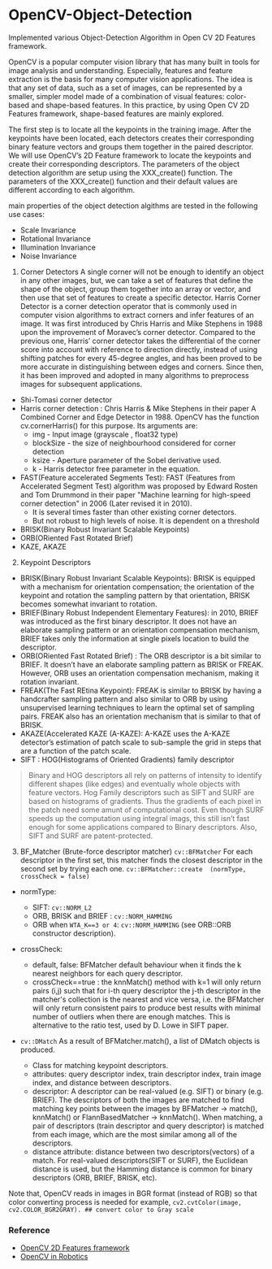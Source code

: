 # OpenCV-Object-Detection

Implemented various Object-Detection Algorithm in Open CV 2D Features framework.

OpenCV is a popular computer vision library that has many built in tools for image analysis and understanding. Especially, features and feature extraction is the basis for many computer vision applications. The idea is that any set of data, such as a set of images, can be represented by a smaller, simpler model made of a combination of visual features: color-based and shape-based features. In this practice, by using Open CV 2D Features framework, shape-based features are mainly explored.

The first step is to locate all the keypoints in the training image. After the keypoints have been located, each detectors creates their corresponding binary feature vectors and groups them together in the paired descriptor. We will use OpenCV’s 2D Feature framework to locate the keypoints and create their corresponding descriptors. The parameters of the object detection algorithm are setup using the XXX_create() function. The parameters of the XXX_create() function and their default values are different according to each algorithm.

main properties of the object detection algithms are tested in the following use cases: 
- Scale Invariance
- Rotational Invariance
- Illumination Invariance 
- Noise Invariance

 
1. Corner Detectors 
A single corner will not be enough to identify an object in any other images, but, we can take a set of features that define the shape of the object, group them together into an array or vector, and then use that set of features to create a specific detector.
Harris Corner Detector is a corner detection operator that is commonly used in computer vision algorithms to extract corners and infer features of an image. It was first introduced by Chris Harris and Mike Stephens in 1988 upon the improvement of Moravec’s corner detector. Compared to the previous one, Harris’ corner detector takes the differential of the corner score into account with reference to direction directly, instead of using shifting patches for every 45-degree angles, and has been proved to be more accurate in distinguishing between edges and corners. Since then, it has been improved and adopted in many algorithms to preprocess images for subsequent applications.
* Shi-Tomasi corner detector 
* Harris corner detection : Chris Harris & Mike Stephens in their paper A Combined Corner and Edge Detector in 1988. OpenCV has the function cv.cornerHarris() for this purpose. Its arguments are:  
    * img - Input image (grayscale , float32 type)
    * blockSize - the size of neighbourhood considered for corner detection
    * ksize - Aperture parameter of the Sobel derivative used.
    * k - Harris detector free parameter in the equation.
* FAST(Feature accelerated Segments Test): FAST (Features from Accelerated Segment Test) algorithm was proposed by Edward Rosten and Tom Drummond in their paper "Machine learning for high-speed corner detection" in 2006 (Later revised it in 2010). 
    * It is several times faster than other existing corner detectors.
    * But not robust to high levels of noise. It is dependent on a threshold
* BRISK(Binary Robust Invariant Scalable Keypoints)
* ORB(ORiented Fast Rotated Brief)
* KAZE, AKAZE 

2. Keypoint Descriptors
* BRISK(Binary Robust Invariant Scalable Keypoints): BRISK is equipped with a mechanism for orientation compensation; the orientation of the keypoint and rotation the sampling pattern by that orientation, BRISK becomes somewhat invariant to rotation. 
* BRIEF(Binary Robust Independent Elementary Features): in 2010, BRIEF was introduced as the first binary descriptor. It does not have an elaborate sampling pattern or an orientation compensation mechanism,  BRIEF takes only the information at single pixels location to build the descriptor.
* ORB(ORiented Fast Rotated Brief) : The ORB descriptor is a bit similar to BRIEF. It doesn’t have an elaborate sampling pattern as BRISK or FREAK. However, ORB uses an orientation compensation mechanism, making it rotation invariant.
* FREAK(The Fast REtina Keypoint): FREAK is similar to BRISK by having a handcrafter sampling pattern and also similar to ORB by using unsupervised learning techniques to learn the optimal set of sampling pairs. FREAK also has an orientation mechanism that is similar to that of BRISK.
* AKAZE(Accelerated KAZE (A-KAZE): A-KAZE uses the A-KAZE detector’s estimation of patch scale to sub-sample the grid in steps that are a function of the patch scale.
* SIFT : HOG(Histograms of Oriented Gradients) family descriptor 

> Binary and HOG descriptors all rely on patterns of intensity to identify different shapes (like edges) and eventually whole objects with feature vectors. Hog Family descriptors such as SIFT and SURF are based on histograms of gradients. Thus the gradients of each pixel in the patch need some amunt of computational cost. Even though SURF speeds up the computation using integral imags, this still isn’t fast enough for some applications compared to Binary descriptors. Also, SIFT and SURF are patent-protected. 

3. BF_Matcher (Brute-force descriptor matcher) `cv::BFMatcher`
For each descriptor in the first set, this matcher finds the closest descriptor in the second set by trying each one.
`cv::BFMatcher::create	(normType, crossCheck = false)` 	
* normType:
    * SIFT: `cv::NORM_L2`
    * ORB, BRISK and BRIEF : `cv::NORM_HAMMING`
    * ORB when `WTA_K==3 or 4`: `cv::NORM_HAMMING` (see ORB::ORB constructor description).
* crossCheck:	
    * default, false:  BFMatcher default behaviour when it finds the k nearest neighbors for each query descriptor.
    * crossCheck==true : the knnMatch() method with k=1 will only return pairs (i,j) such that for i-th query descriptor the j-th descriptor in the matcher's collection is the nearest and vice versa, i.e. the BFMatcher will only return consistent pairs to produce best results with minimal number of outliers when there are enough matches. This is alternative to the ratio test, used by D. Lowe in SIFT paper.

* `cv::DMatch`
 As a result of BFMatcher.match(), a list of DMatch objects is produced. 
    * Class for matching keypoint descriptors.
    * attributes: query descriptor index, train descriptor index, train image index, and distance between descriptors.
    * descriptor: A descriptor can be real-valued (e.g. SIFT) or binary (e.g. BRIEF).  The descriptors of both the images are matched to find matching key points between the images by BFMatcher -> match(), knnMatch() or FlannBasedMatcher -> knnMatch(). When matching, a pair of descriptors (train descriptor and query descriptor) is matched from each image, which are the most similar among all of the descriptors. 
    * distance attribute: distance between two descriptors(vectors) of a match. For real-valued descriptors(SIFT or SURF), the Euclidean distance is  used, but the Hamming distance is common for binary descriptors (ORB, BRIEF, BRISK, etc).

Note that, OpenCV reads in images in BGR format (instead of RGB) so that color converting process is needed for example,
`cv2.cvtColor(image, cv2.COLOR_BGR2GRAY). ## convert color to Gray scale`

### Reference
* [OpenCV 2D Features framework](https://docs.opencv.org/master/d9/d97/tutorial_table_of_content_features2d.html)
* [OpenCV in Robotics](https://www.intorobotics.com/how-to-detect-and-track-object-with-opencv/)
